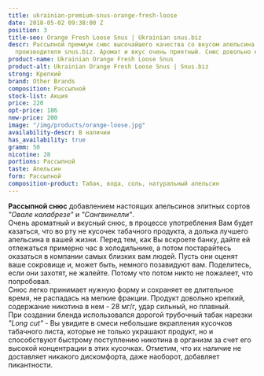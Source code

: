 ```yaml
---
title: ukrainian-premium-snus-orange-fresh-loose
date: 2018-05-02 09:38:00 Z
position: 3
title-seo: Orange Fresh Loose Snus | Ukrainian snus.biz
descr: Рассыпной премиум снюс высочайшего качества со вкусом апельсина от украинского
  производителя snus.biz. Аромат и вкус очень приятный. Снюс довольно крепок.
product-name: Ukrainian Orange Fresh Loose Snus
product-alt: Ukrainian Orange Fresh Loose Snus | Snus.biz
strong: Крепкий
brand: Other Brands
composition: Рассыпной
stock-list: Акция
price: 220
opt-price: 186
new-price: 200
image: "/img/products/orange-loose.jpg"
availability-descr: В наличии
has_availability: true
gramm: 50
nicotine: 28
portions: Рассыпной
taste: Апельсин
form: Рассыпной
composition-product: Табак, вода, соль, натуральный апельсин
---
```


**Рассыпной снюс** добавлением настоящих апельсинов элитных сортов *"Овале калабрезе"* и *"Сангвинелли"*.<br>
Очень ароматный и вкусный снюс, в процессе употребления Вам будет казаться, что во рту не кусочек табачного продукта, а долька лучшего апельсина в вашей жизни. Перед тем, как Вы вскроете банку, дайте ей отлежаться примерно час в холодильнике, а потом постарайтесь оказаться в компании самых близких вам людей. Пусть они оценят ваше сокровище и, может быть, немного позавидуют вам. Поделитесь, если они захотят, не жалейте. Потому что потом никто не пожалеет, что попробовал.<br>
Снюс легко принимает нужную форму и сохраняет ее длительное время, не распадась на мелкие фракции. Продукт довольно крепкий, содержание никотина в нем - 28 мг/г, удар сильный, но плавный.<br>
При создании бленда использовался дорогой трубочный табак нарезки *"Long cut"* - Вы увидите в смеси небольшие вкрапления кусочков табачного листа, которые не только украшают продукт, но и способствуют быстрому поступлению никотина в организм за счет его высокой концентрации в этих кусочках. Отметим, что их наличие не доставляет никакого дискомфорта, даже наоборот, добавляет пикантности.